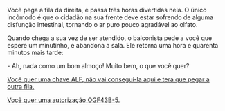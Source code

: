 Você pega a fila da direita, e passa três horas divertidas nela. O único incômodo é que o cidadão na sua frente deve estar sofrendo de alguma disfunção intestinal, tornando o ar puro pouco agradável ao olfato.

Quando chega a sua vez de ser atendido, o balconista pede a você que espere um minutinho, e abandona a sala. Ele retorna uma hora e quarenta minutos mais tarde:

\- Ah, nada como um bom almoço! Muito bem, o que você quer?

[Você quer uma chave ALF, não vai conseguí-la aqui e terá que pegar a outra fila.](29.md)

[Você quer uma autorização OGF43B-5.](18.md)
